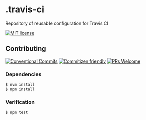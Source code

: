 # .travis-ci

Repository of reusable configuration for Travis CI

<!-- status badges -->

<!-- consumer badges -->

[![MIT license][license-badge]][license-link]

## Contributing

<!-- contribution badges -->

[![Conventional Commits][commit-convention-badge]][commit-convention-link]
[![Commitizen friendly][commitizen-badge]][commitizen-link]
[![PRs Welcome][PRs-badge]][PRs-link]

### Dependencies

```sh
$ nvm install
$ npm install
```

### Verification

```sh
$ npm test
```

[license-link]: LICENSE

[license-badge]: https://img.shields.io/github/license/travi-org/.travis-ci.svg

[commit-convention-link]: https://conventionalcommits.org

[commit-convention-badge]: https://img.shields.io/badge/Conventional%20Commits-1.0.0-yellow.svg

[commitizen-link]: http://commitizen.github.io/cz-cli/

[commitizen-badge]: https://img.shields.io/badge/commitizen-friendly-brightgreen.svg

[PRs-link]: http://makeapullrequest.com

[PRs-badge]: https://img.shields.io/badge/PRs-welcome-brightgreen.svg
